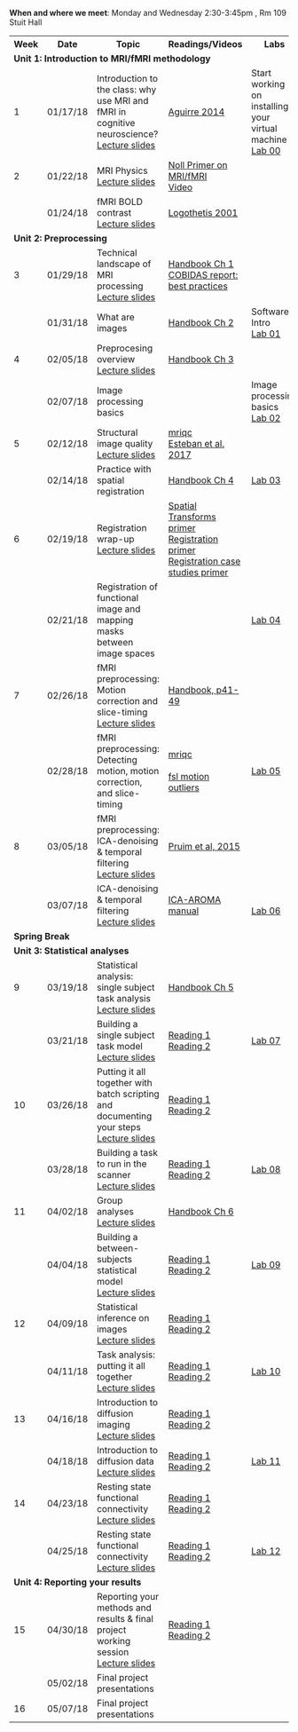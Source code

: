 **When and where we meet**: Monday and Wednesday 2:30-3:45pm , Rm 109 Stuit Hall  

<table class="wikitable" border="0">
<tr>
<th width="20">Week
</th>
<th width="100">Date
</th>
<th width="300">Topic
</th>
<th width="300">Readings/Videos
</th>
<th width="300">Labs
</th>
</th>
</tr>

<tr>
<td colspan="6"> <b>Unit 1: Introduction to MRI/fMRI methodology</b>
</td></tr>


<td> 1 </td>
<td> 01/17/18  </td>
<td> Introduction to the class: why use MRI and fMRI in cognitive neuroscience? <br /> <a rel="nofollow" class="external text" href="https://github.com/uiowa-mri-course-2018/Resources/blob/master/011718_Introduction.pdf">Lecture slides</a> </td>
<td> <a rel="nofollow" class="external text" href="https://repository.upenn.edu/cgi/viewcontent.cgi?referer=https://scholar-google-com.proxy.lib.uiowa.edu/&httpsredir=1&article=1145&context=neuroethics_pubs">Aguirre 2014</a> <br /> </td>
<td> Start working on installing your virtual machine <br /> <a rel="nofollow" class="external text" href="https://github.com/uiowa-mri-course-2018/Labs/blob/master/00-Lab/Introduction.ipynb">Lab 00</a>
</td></tr>


<td> 2 </td>
<td> 01/22/18  </td>
<td> MRI Physics <br /> <a rel="nofollow" class="external text" href="https://github.com/uiowa-mri-course-2018/Resources/blob/master/012218_NMR_Physics_Introduction.pdf">Lecture slides</a> </td>
<td> <a rel="nofollow" class="external text" href="http://nollresearch.engin.umich.edu/wp-content/uploads/sites/177/2014/10/MRI_fMRI_primer.pdf">Noll Primer on MRI/fMRI</a> <br /> <a rel="nofollow" class="external text" href="https://www.youtube.com/watch?v=Ok9ILIYzmaY">Video</a> </td>
<td>  <br />
</td></tr>

<td>   </td>
<td> 01/24/18  </td>
<td> fMRI BOLD contrast <br /> <a rel="nofollow" class="external text" href="https://github.com/uiowa-mri-course-2018/Resources/blob/master/012418_fMRIBOLD_imaging.pdf">Lecture slides</a> </td>
<td> <a rel="nofollow" class="external text" href="https://www-nature-com.proxy.lib.uiowa.edu/articles/35084005">Logothetis 2001</a> <br />  </td>
<td>  <br />
</td></tr>


<tr>
<td colspan="6"> <b>Unit 2: Preprocessing </b>
</td></tr>

<td> 3  </td>
<td> 01/29/18  </td>
<td> Technical landscape of MRI processing <br /> <a rel="nofollow" class="external text" href="https://github.com/uiowa-mri-course-2018/Resources/blob/master/012918_TechnicalLandscape.pdf">Lecture slides</a> </td>
<td> <a rel="nofollow" class="external text" href="https://ebookcentral-proquest-com.proxy.lib.uiowa.edu/lib/uiowa/detail.action?docID=774957">Handbook Ch 1</a> <br /> <a rel="nofollow" class="external text" href="http://www.humanbrainmapping.org/files/2016/COBIDASreport.pdf"> COBIDAS report: best practices </a> <br /> </td>
<td>
</td></tr>

<td>   </td>
<td> 01/31/18  </td>
<td> What are images  </td> <td> <a rel="nofollow" class="external text" href="https://ebookcentral-proquest-com.proxy.lib.uiowa.edu/lib/uiowa/detail.action?docID=774957">Handbook Ch 2</a> <br />  </td>
<td> Software Intro <br /> <a rel="nofollow" class="external text" href="https://github.com/uiowa-mri-course-2018/Labs/blob/master/01-Lab/SoftwareIntro.ipynb">Lab 01</a>
</td></tr>



<td> 4  </td>
<td> 02/05/18  </td>
<td> Preprocesing overview <br /> <a rel="nofollow" class="external text" href="https://github.com/uiowa-mri-course-2018/Resources/blob/master/020518_PreprocessingOverview.pdf">Lecture slides</a> </td>
<td> <a rel="nofollow" class="external text" href="https://ebookcentral-proquest-com.proxy.lib.uiowa.edu/lib/uiowa/detail.action?docID=774957">Handbook Ch 3</a> <br /> </td>
<td>  <br />
</td></tr>


<td>   </td>
<td> 02/07/18  </td>
<td> Image processing basics <br />     </td>
<td>   </td>
<td> Image processing basics <br /> <a rel="nofollow" class="external text" href="https://github.com/uiowa-mri-course-2018/Labs/blob/master/02-Lab/ImageProcessingBasics.ipynb">Lab 02</a>
</td></tr>



<td> 5  </td>
<td> 02/12/18  </td>
<td> Structural image quality <br /> <a rel="nofollow" class="external text" href="https://github.com/uiowa-mri-course-2018/Resources/blob/master/021218_StructuralQC_and_Normalization.pdf">Lecture slides</a> </td>
<td> <a rel="nofollow" class="external text" href="http://mriqc.readthedocs.io/en/latest/iqms/t1w.html">mriqc</a> <br /> <a rel="nofollow" class="external text" href="http://journals.plos.org/plosone/article?id=10.1371/journal.pone.0184661"> Esteban et al. 2017 </a>  <br />
<td> </td></tr>

<td>  </td>
<td> 02/14/18  </td>
<td> Practice with spatial registration <br />  </td>
<td> <a rel="nofollow" class="external text" href="https://ebookcentral-proquest-com.proxy.lib.uiowa.edu/lib/uiowa/detail.action?docID=774957"> Handbook Ch 4 </a> <br /></td> <td> <a rel="nofollow" class="external text" href="https://github.com/uiowa-mri-course-2018/Labs/blob/master/03-Lab/SpatialImageProcessing.ipynb">Lab 03</a>
</td></tr>



<td> 6  </td>
<td> 02/19/18  </td>
<td> Registration wrap-up <br /> <a rel="nofollow" class="external text" href="https://github.com/uiowa-mri-course-2018/Resources/blob/master/021918_SpatialRegistration.pdf">Lecture slides</a> </td>
<td> <a rel="nofollow" class="external text" href="http://www.fmrib.ox.ac.uk/primers/intro_primer/ExBox16/IntroBox16.html">Spatial Transforms primer </a> <br /> <a rel="nofollow" class="external text" href="http://www.fmrib.ox.ac.uk/primers/intro_primer/ExBox17/IntroBox17.html">Registration primer </a> <br /> <a rel="nofollow" class="external text" href="http://www.fmrib.ox.ac.uk/primers/intro_primer/ExBox18/IntroBox18.html">Registration case studies primer </a> <br /></td><td>  <br />
</td></tr>

<td>  </td>
<td> 02/21/18  </td>
<td> Registration of functional image and mapping masks between image spaces <br />  </td>
<td>  <br /> </td>
<td> <a rel="nofollow" class="external text" href="https://github.com/uiowa-mri-course-2018/Labs/blob/master/04-Lab/FunctionalSpatialImageProcessing.ipynb">Lab 04</a>
</td></tr>




<td> 7  </td>
<td> 02/26/18  </td>
<td> fMRI preprocessing: Motion correction and slice-timing <br /> <a rel="nofollow" class="external text" href="https://github.com/uiowa-mri-course-2018/Resources/blob/master/022618_Preprocessing_SliceTiming%2BMotion.pdf">Lecture slides</a> </td>
<td> <a rel="nofollow" class="external text" href="https://ebookcentral-proquest-com.proxy.lib.uiowa.edu/lib/uiowa/detail.action?docID=774957">Handbook, p41-49</a> <br /> </td>
<td>  <br />
</td></tr>

<td>  </td>
<td> 02/28/18  </td>
<td> fMRI preprocessing: Detecting motion, motion correction, and slice-timing <br /> </td>
<td> <a rel="nofollow" class="external text" href="http://mriqc.readthedocs.io/en/latest/iqms/bold.html">mriqc</a> <br /> </br> <a rel="nofollow" class="external text" href="https://fsl.fmrib.ox.ac.uk/fsl/fslwiki/FSLMotionOutliers">fsl motion outliers</a> </td>
<td> <a rel="nofollow" class="external text" href="https://github.com/uiowa-mri-course-2018/Labs/blob/master/05-Lab/motion_correction_and_slice_timing.ipynb">Lab 05</a>
</td></tr>



<td> 8  </td>
<td> 03/05/18  </td>
<td> fMRI preprocessing: ICA-denoising & temporal filtering <br /> <a rel="nofollow" class="external text" href="https://github.com/uiowa-mri-course-2018/Resources/blob/master/030518_filtering_and_ICA_denoising.pdf">Lecture slides</a> </td>
<td> <a rel="nofollow" class="external text" href="https://www-ncbi-nlm-nih-gov.proxy.lib.uiowa.edu/pubmed/25770991">Pruim et al, 2015</a> <br /> </td>
<td>  <br />
</td></tr>

<td>  </td>
<td> 03/07/18  </td>
<td> ICA-denoising & temporal filtering  <br /> <a rel="nofollow" class="external text" href="link">Lecture slides</a> </td>
<td> <a rel="nofollow" class="external text" href="https://github.com/maartenmennes/ICA-AROMA/blob/master/Manual.pdf">ICA-AROMA manual</a> <br /> </td>
<td>   <br /> <a rel="nofollow" class="external text" href="Link">Lab 06</a>
</td></tr>


<tr>
<td colspan="6"> <b>Spring Break</b>
</td></tr>

<tr>
<td colspan="6"> <b>Unit 3: Statistical analyses </b>
</td></tr>

<td> 9  </td>
<td> 03/19/18  </td>
<td> Statistical analysis: single subject task analysis <br /> <a rel="nofollow" class="external text" href="link">Lecture slides</a> </td>
<td> <a rel="nofollow" class="external text" href="https://ebookcentral-proquest-com.proxy.lib.uiowa.edu/lib/uiowa/detail.action?docID=774957">Handbook Ch 5</a> <br />  </td>
<td>  <br />
</td></tr>

<td>  </td>
<td> 03/21/18  </td>
<td> Building a single subject task model  <br /> <a rel="nofollow" class="external text" href="link">Lecture slides</a> </td>
<td> <a rel="nofollow" class="external text" href="link">Reading 1</a> <br /> <a rel="nofollow" class="external text" href="link">Reading 2</a> </td>
<td>  <a rel="nofollow" class="external text" href="Link">Lab 07</a>
</td></tr>



<td> 10  </td>
<td> 03/26/18  </td>
<td> Putting it all together with batch scripting and documenting your steps  <br /> <a rel="nofollow" class="external text" href="link">Lecture slides</a> </td>
<td> <a rel="nofollow" class="external text" href="link">Reading 1</a> <br /> <a rel="nofollow" class="external text" href="link">Reading 2</a> </td>
<td>  <br />
</td></tr>

<td>  </td>
<td> 03/28/18  </td>
<td> Building a task to run in the scanner  <br /> <a rel="nofollow" class="external text" href="link">Lecture slides</a> </td>
<td> <a rel="nofollow" class="external text" href="link">Reading 1</a> <br /> <a rel="nofollow" class="external text" href="link">Reading 2</a> </td>
<td> <a rel="nofollow" class="external text" href="Link">Lab 08</a>
</td></tr>




<td> 11  </td>
<td> 04/02/18  </td>
<td> Group analyses  <br /> <a rel="nofollow" class="external text" href="link">Lecture slides</a> </td>
<td> <a rel="nofollow" class="external text" href="https://ebookcentral-proquest-com.proxy.lib.uiowa.edu/lib/uiowa/detail.action?docID=774957">Handbook Ch 6</a> </td>
<td>  <br />
</td></tr>

<td>  </td>
<td> 04/04/18  </td>
<td> Building a between-subjects statistical model <br /> <a rel="nofollow" class="external text" href="link">Lecture slides</a> </td>
<td> <a rel="nofollow" class="external text" href="link">Reading 1</a> <br /> <a rel="nofollow" class="external text" href="link">Reading 2</a> </td>
<td>  <a rel="nofollow" class="external text" href="Link">Lab 09</a>
</td></tr>



<td> 12  </td>
<td> 04/09/18  </td>
<td> Statistical inference on images  <br /> <a rel="nofollow" class="external text" href="link">Lecture slides</a> </td>
<td> <a rel="nofollow" class="external text" href="link">Reading 1</a> <br /> <a rel="nofollow" class="external text" href="link">Reading 2</a> </td>
<td>  <br />
</td></tr>

<td>  </td>
<td> 04/11/18  </td>
<td> Task analysis: putting it all together  <br /> <a rel="nofollow" class="external text" href="link">Lecture slides</a> </td>
<td> <a rel="nofollow" class="external text" href="link">Reading 1</a> <br /> <a rel="nofollow" class="external text" href="link">Reading 2</a> </td>
<td> <a rel="nofollow" class="external text" href="Link">Lab 10</a>
</td></tr>



<td> 13  </td>
<td> 04/16/18  </td>
<td> Introduction to diffusion imaging  <br /> <a rel="nofollow" class="external text" href="link">Lecture slides</a> </td>
<td> <a rel="nofollow" class="external text" href="link">Reading 1</a> <br /> <a rel="nofollow" class="external text" href="link">Reading 2</a> </td>
<td>  <br />
</td></tr>

<td>  </td>
<td> 04/18/18  </td>
<td> Introduction to diffusion data <br /> <a rel="nofollow" class="external text" href="link">Lecture slides</a> </td>
<td> <a rel="nofollow" class="external text" href="link">Reading 1</a> <br /> <a rel="nofollow" class="external text" href="link">Reading 2</a> </td>
<td> <a rel="nofollow" class="external text" href="Link">Lab 11</a>
</td></tr>




<td> 14  </td>
<td> 04/23/18  </td>
<td> Resting state functional connectivity  <br /> <a rel="nofollow" class="external text" href="link">Lecture slides</a> </td>
<td> <a rel="nofollow" class="external text" href="link">Reading 1</a> <br /> <a rel="nofollow" class="external text" href="link">Reading 2</a> </td>
<td>  <br />
</td></tr>

<td>  </td>
<td> 04/25/18  </td>
<td> Resting state functional connectivity  <br /> <a rel="nofollow" class="external text" href="link">Lecture slides</a> </td>
<td> <a rel="nofollow" class="external text" href="link">Reading 1</a> <br /> <a rel="nofollow" class="external text" href="link">Reading 2</a> </td>
<td>  <a rel="nofollow" class="external text" href="Link">Lab 12</a>
</td></tr>

<tr>
<td colspan="6"> <b>Unit 4: Reporting your results </b>
</td></tr>

<td> 15  </td>
<td> 04/30/18  </td>
<td> Reporting your methods and results & final project working session  <br /> <a rel="nofollow" class="external text" href="link">Lecture slides</a> </td>
<td> <a rel="nofollow" class="external text" href="link">Reading 1</a> <br /> <a rel="nofollow" class="external text" href="link">Reading 2</a> </td>
<td>  <br />
</td></tr>

<td>  </td>
<td> 05/02/18  </td>
<td> Final project presentations  <br /> </td>
<td>  </td>
<td>    <br />
</td></tr>




<td> 16  </td>
<td> 05/07/18  </td>
<td> Final project presentations  <br /> </td>
<td> </td>
<td>  <br />
</td></tr>
